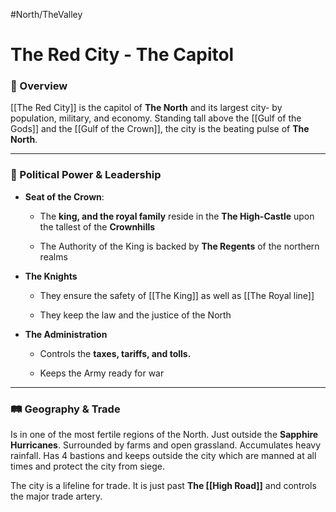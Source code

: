 #North/TheValley 

# The Red City - The Capitol
### 📍 Overview
[[The Red City]] is the capitol of **The North** and its largest city- by population, military, and economy. Standing tall above the [[Gulf of the Gods]] and the [[Gulf of the Crown]], the city is the beating pulse of **The North**.

---
### 👑 Political Power & Leadership

- **Seat of the Crown**:
		
	- The **king, and the royal family** reside in the **The High-Castle** upon the tallest of the **Crownhills**
		
	- The Authority of the King is backed by **The Regents** of the northern realms
		
- **The Knights**
		
	- They ensure the safety of [[The King]] as well as [[The Royal line]]
		
	- They keep the law and the justice of the North
	
- **The Administration**
		
	- Controls the **taxes, tariffs, and tolls.**
		
	- Keeps the Army ready for war

---

### 🛤️ Geography & Trade
Is in one of the most fertile regions of the North. Just outside the **Sapphire Hurricanes**. Surrounded by farms and open grassland. Accumulates heavy rainfall. Has 4 bastions and keeps outside the city which are manned at all times and protect the city from siege.

The city is a lifeline for trade.  It is just past **The [[High Road]]** and controls the major trade artery.